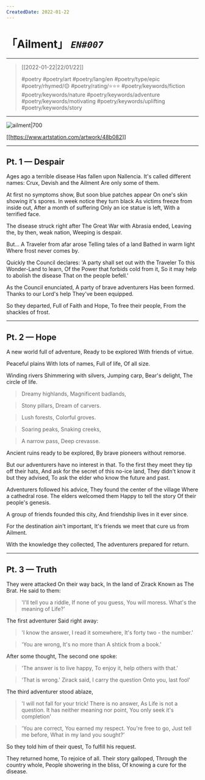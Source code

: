 ```yaml
---
CreatedDate: 2022-01-22
---
```

# 「Ailment」 *`EN#007`*

---

> [[2022-01-22|22/01/22]]
> 
> #poetry 
> #poetry/art 
> #poetry/lang/en 
> #poetry/type/epic 
> #poetry/rhymed/🟡 
> #poetry/rating/⭐⭐⭐ 
> #poetry/keywords/fiction  #poetry/keywords/nature #poetry/keywords/adventure #poetry/keywords/motivating  #poetry/keywords/uplifting  #poetry/keywords/story 

---

![ailment|700](https://cdna.artstation.com/p/assets/images/images/028/017/188/large/chang-wei-chen-red-dragon-scene-0627-2300.jpg?1593243012)

[[https://www.artstation.com/artwork/48b082]]

---
## Pt. 1 — Despair
Ages ago a terrible disease
Has fallen upon Nallencia.
It's called different names:
Crux, Devish and the Ailment
Are only some of them.

At first no symptoms show,
But soon blue patches appear
On one's skin showing it's spores.
In week notice they turn black
As victims freeze from inside out,
After a month of suffering
Only an ice statue is left,
With a terrified face.

The disease struck right after
The Great War with Abrasia ended,
Leaving the, by then, weak nation,
Weeping is despair.

But...
A Traveler from afar arose
Telling tales of a land
Bathed in warm light
Where frost never comes by.

Quickly the Council declares:
'A party shall set out with the Traveler
To this Wonder-Land to learn,
Of the Power that forbids cold from it,
So it may help to abolish the disease
That on the people befell.'

As the Council enunciated,
A party of brave adventurers
Has been formed.
Thanks to our Lord's help
They've been equipped.

So they departed,
Full of Faith and Hope,
To free their people,
From the shackles of frost.

---
## Pt. 2 — Hope
A new world full of adventure,
Ready to be explored
With friends of virtue.

Peaceful plains
With lots of names,
Full of life,
Of all size.

Winding rivers
Shimmering with silvers,
Jumping carp,
Bear's delight,
The circle of life.

> Dreamy highlands,
> Magnificent badlands,

> Stony pillars,
> Dream of carvers.

> Lush forests,
> Colorful groves.

> Soaring peaks,
> Snaking creeks,

> A narrow pass,
> Deep crevasse.

Ancient ruins ready to be explored,
By brave pioneers without remorse.

But our adventurers have no interest in that.
To the first they meet they tip off their hats,
And ask for the secret of this no-ice land,
They didn't know it but they advised,
To ask the elder who know the future and past.

Adventurers followed his advice,
They found the center of the village
Where a cathedral rose.
The elders welcomed them
Happy to tell the story
Of their people's genesis.

A group of friends founded this city,
And friendship lives in it ever since.

For the destination ain't important,
It's friends we meet that cure us from Ailment.

With the knowledge they collected,
The adventurers prepared for return.

---
## Pt. 3 — Truth
They were attacked
On their way back,
In the land of Zirack
Known as The Brat.
He said to them:

> 'I'll tell you a riddle,
> If none of you guess,
> You will moress.
> What's the meaning of Life?'

The first adventurer
Said right away:
> 'I know the answer,
> I read it somewhere,
> It's forty two - the number.'

> 'You are wrong,
> It's no more than
> A shtick from a book.'

After some thought,
The second one spoke:
> 'The answer is to live happy,
> To enjoy it, help others with that.'

> 'That is wrong.'
> Zirack said,
> I carry the question
> Onto you, last fool'

The third adventurer stood ablaze,
> 'I will not fall for your trick!
> There is no answer,
> As Life is not a question.
> It has neither meaning nor point,
> You only seek it's completion'

> 'You are correct,
> You earned my respect.
> You're free to go,
> Just tell me before,
> What in my land you sought?'

So they told him of their quest,
To fulfill his request.

They returned home,
To rejoice of all.
Their story galloped,
Through the country whole,
People showering in the bliss,
Of knowing a cure for the disease.